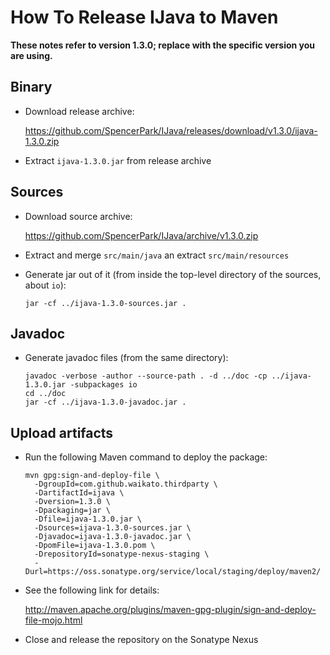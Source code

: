 # How To Release IJava to Maven

**These notes refer to version 1.3.0; replace with the specific version you
are using.**

## Binary

* Download release archive:

  https://github.com/SpencerPark/IJava/releases/download/v1.3.0/ijava-1.3.0.zip

* Extract `ijava-1.3.0.jar` from release archive

## Sources

* Download source archive:

  https://github.com/SpencerPark/IJava/archive/v1.3.0.zip

* Extract and merge `src/main/java` an extract `src/main/resources`

* Generate jar out of it (from inside the top-level directory of the sources, about `io`):

  ```
  jar -cf ../ijava-1.3.0-sources.jar .
  ```

## Javadoc

* Generate javadoc files (from the same directory):

  ```
  javadoc -verbose -author --source-path . -d ../doc -cp ../ijava-1.3.0.jar -subpackages io
  cd ../doc
  jar -cf ../ijava-1.3.0-javadoc.jar .
  ```

## Upload artifacts

* Run the following Maven command to deploy the package:

  ```
  mvn gpg:sign-and-deploy-file \
    -DgroupId=com.github.waikato.thirdparty \
    -DartifactId=ijava \
    -Dversion=1.3.0 \
    -Dpackaging=jar \
    -Dfile=ijava-1.3.0.jar \
    -Dsources=ijava-1.3.0-sources.jar \
    -Djavadoc=ijava-1.3.0-javadoc.jar \
    -DpomFile=ijava-1.3.0.pom \
    -DrepositoryId=sonatype-nexus-staging \
    -Durl=https://oss.sonatype.org/service/local/staging/deploy/maven2/
  ```

* See the following link for details:

  http://maven.apache.org/plugins/maven-gpg-plugin/sign-and-deploy-file-mojo.html

* Close and release the repository on the Sonatype Nexus
